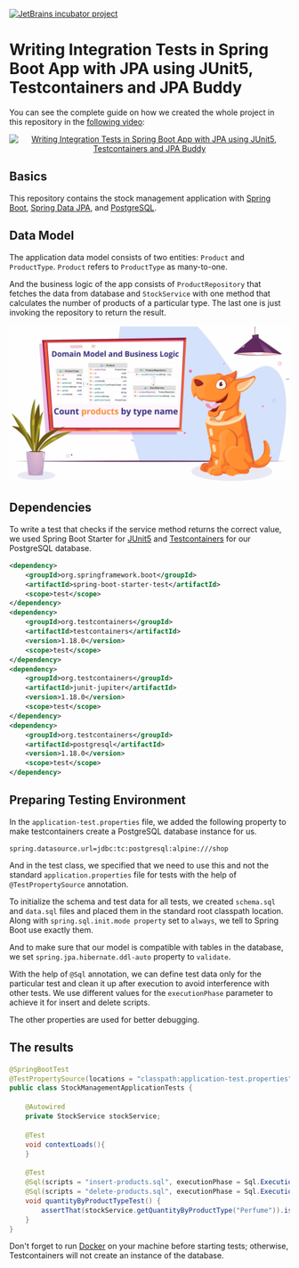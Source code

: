 [![JetBrains incubator project](https://jb.gg/badges/incubator-flat-square.svg)](https://confluence.jetbrains.com/display/ALL/JetBrains+on+GitHub) 

# Writing Integration Tests in Spring Boot App with JPA using JUnit5, Testcontainers and JPA Buddy

You can see the complete guide on how we created the whole project in this repository in the [following video](https://youtu.be/F9UZuRsAW_o):

<div align="center">
  <a href="https://www.youtube.com/watch?v=F9UZuRsAW_o"><img src="https://img.youtube.com/vi/F9UZuRsAW_o/0.jpg" alt="Writing Integration Tests in Spring Boot App with JPA using JUnit5, Testcontainers and JPA Buddy"></a>
</div>

## Basics

This repository contains the stock management application with [Spring Boot](https://spring.io/projects/spring-boot), [Spring Data JPA](https://spring.io/projects/spring-data), and [PostgreSQL](https://www.postgresql.org/).

## Data Model

The application data model consists of two entities: `Product` and `ProductType`. `Product` refers to `ProductType` as many-to-one. 

And the business logic of the app consists of `ProductRepository` that fetches the data from database and `StockService` with one method that calculates the number of products of a particular type. The last one is just invoking the repository to return the result.

![](structure.png)

## Dependencies

To write a test that checks if the service method returns the correct value, we used Spring Boot Starter for [JUnit5](https://junit.org/) and [Testcontainers](https://www.testcontainers.org/) for our PostgreSQL database.

```xml
<dependency>
    <groupId>org.springframework.boot</groupId>
    <artifactId>spring-boot-starter-test</artifactId>
    <scope>test</scope>
</dependency>
<dependency>
	<groupId>org.testcontainers</groupId>
	<artifactId>testcontainers</artifactId>
	<version>1.18.0</version>
	<scope>test</scope>
</dependency>
<dependency>
	<groupId>org.testcontainers</groupId>
	<artifactId>junit-jupiter</artifactId>
	<version>1.18.0</version>
	<scope>test</scope>
</dependency>
<dependency>
	<groupId>org.testcontainers</groupId>
	<artifactId>postgresql</artifactId>
	<version>1.18.0</version>
	<scope>test</scope>
</dependency>
```

## Preparing Testing Environment

In the `application-test.properties` file, we added the following property to make testcontainers create a PostgreSQL database instance for us.

```properties
spring.datasource.url=jdbc:tc:postgresql:alpine:///shop
```

And in the test class, we specified that we need to use this and not the standard `application.properties` file for tests with the help of `@TestPropertySource` annotation.

To initialize the schema and test data for all tests, we created `schema.sql` and `data.sql` files and placed them in the standard root classpath location. Along with `spring.sql.init.mode property` set to `always`, we tell to Spring Boot use exactly them.

And to make sure that our model is compatible with tables in the database, we set `spring.jpa.hibernate.ddl-auto` property to `validate`.

With the help of `@Sql` annotation, we can define test data only for the particular test and clean it up after execution to avoid interference with other tests. We use different values for the `executionPhase` parameter to achieve it for insert and delete scripts.

The other properties are used for better debugging.

## The results

```java
@SpringBootTest
@TestPropertySource(locations = "classpath:application-test.properties")
public class StockManagementApplicationTests {

    @Autowired
    private StockService stockService;

    @Test
    void contextLoads(){
    }

    @Test
    @Sql(scripts = "insert-products.sql", executionPhase = Sql.ExecutionPhase.BEFORE_TEST_METHOD)
    @Sql(scripts = "delete-products.sql", executionPhase = Sql.ExecutionPhase.AFTER_TEST_METHOD)
    void quantityByProductTypeTest() {
        assertThat(stockService.getQuantityByProductType("Perfume")).isEqualTo(3L);
    }
}
```

Don't forget to run [Docker](https://www.docker.com/) on your machine before starting tests; otherwise, Testcontainers will not create an instance of the database.

